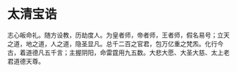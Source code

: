 # 太清宝诰

志心皈命礼。随方设教，历劫度人。为皇者师，帝者师，王者师，假名易号；立天之道，地之道，人之道，隐圣显凡。总千二百之官君，包万亿重之梵炁。化行今古，着道德凡五千言；主握阴阳，命雷霆用九五数。大悲大愿、大圣大慈、太上老君道德天尊。
